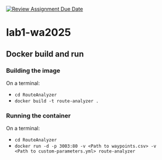[![Review Assignment Due Date](https://classroom.github.com/assets/deadline-readme-button-22041afd0340ce965d47ae6ef1cefeee28c7c493a6346c4f15d667ab976d596c.svg)](https://classroom.github.com/a/vlo9idtn)
# lab1-wa2025

## Docker build and run
### Building the image
On a terminal:
- <code>cd RouteAnalyzer </code>
- <code>docker build -t route-analyzer .</code>
### Running the container
On a terminal:
- <code>cd RouteAnalyzer</code>
- <code>docker run -d -p 3003:80 -v \<Path to waypoints.csv\> -v \<Path to custom-parameters.yml\> route-analyzer</code>
